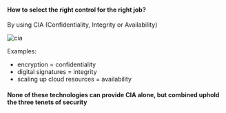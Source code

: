 #### How to select the right control for the right job?

By using CIA (Confidentiality, Integrity or Availability)

![cia](cia.png)

Examples: 

* encryption = confidentiality
* digital signatures = integrity
* scaling up cloud resources = availability

#### None of these technologies can provide CIA alone, but combined uphold the three tenets of security